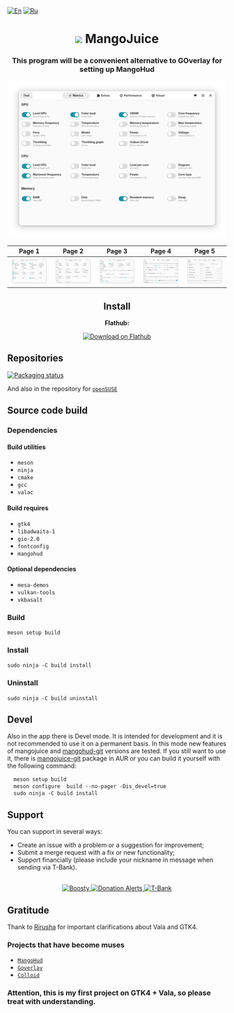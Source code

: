 [![En](https://img.shields.io/badge/en-green)](README.md) [![Ru](https://img.shields.io/badge/ru-gray)](docs/README-ru.md)

<div align="center">
  <h1>
    <img
      src="data/icons/hicolor/scalable/apps/io.github.radiolamp.mangojuice.svg"
      height="64"
    />
    MangoJuice
  </h1>


### This program will be a convenient alternative to GOverlay for setting up MangoHud

<p align="center">
    <img src="https://github.com/radiolamp/mangojuice-donate/blob/main/images/screen1.png?raw=true" alt="Screenshot"/>
</p>

|               Page 1                |               Page 2                |               Page 3                |               Page 4                |               Page 5                |
| :---------------------------------: | :---------------------------------: | :---------------------------------: | :---------------------------------: | :---------------------------------: |
| ![screen1](https://github.com/radiolamp/mangojuice-donate/blob/main/images/screen1.png?raw=true) | ![screen2](https://github.com/radiolamp/mangojuice-donate/blob/main/images/screen2.png?raw=true) | ![screen3](https://github.com/radiolamp/mangojuice-donate/blob/main/images/screen3.png?raw=true) | ![screen4](https://github.com/radiolamp/mangojuice-donate/blob/main/images/screen4.png?raw=true) | ![screen5](https://github.com/radiolamp/mangojuice-donate/blob/main/images/screen0.png?raw=true) |

## Install

**Flathub:**

<a href="https://flathub.org/ru/apps/io.github.radiolamp.mangojuice">
  <img width='240' alt='Download on Flathub' src='https://flathub.org/assets/badges/flathub-badge-en.svg'/>
</a>

</div>

## Repositories

[![Packaging status](https://repology.org/badge/vertical-allrepos/mangojuice.svg)](https://repology.org/project/mangojuice/versions)

And also in the repository for [`openSUSE`](https://software.opensuse.org/package/mangojuice)

## Source code build

### Dependencies

#### Build utilities

- `meson`
- `ninja`
- `cmake`
- `gcc`
- `valac`

#### Build requires

- `gtk4`
- `libadwaita-1`
- `gio-2.0`
- `fontconfig`
- `mangohud`

#### Optional dependencies

- `mesa-demos`
- `vulkan-tools`
- `vkbasalt`

### Build

```shell
meson setup build
```

### Install

```shell
sudo ninja -C build install
```

### Uninstall

```shell
sudo ninja -C build uninstall
```

## Devel

Also in the app there is Devel mode. It is intended for development and it is not recommended to use it on a permanent basis. In this mode new features of mangojuice and [mangohud-git](https://aur.archlinux.org/packages/mangohud-git) versions are tested. If you still want to use it, there is [mangojuice-git](https://aur.archlinux.org/packages/mangojuice-git) package in AUR or you can build it yourself with the following command:

```shell
  meson setup build
  meson configure  build --no-pager -Dis_devel=true
  sudo ninja -C build install
```

## Support

You can support in several ways:

- Create an issue with a problem or a suggestion for improvement;
- Submit a merge request with a fix or new functionality;
- Support financially (please include your nickname in message when sending via T-Bank).

<br>

<div align="center">
  <a href="https://boosty.to/radiolamp/donate">
    <img height="200" src="data/assets/boosty_qrcode.png" alt="Boosty">
  </a>
  <a href="https://www.donationalerts.com/r/radiolamp">
  <img height="200" src="data/assets/donationalerts_qrcode.png" alt="Donation Alerts">
  </a>
  <a href="https://www.tbank.ru/cf/3PPTstulqEq">
    <img height="200" src="data/assets/tbank_qrcode.png" alt="T-Bank">
  </a>
</div>

## Gratitude

Thank to [Rirusha](https://gitlab.gnome.org/Rirusha) for important clarifications about Vala and GTK4.

### Projects that have become muses

- [`MangoHud`](https://github.com/flightlessmango/MangoHud)
- [`Goverlay`](https://github.com/benjamimgois/goverlay)
- [`Colloid`](https://github.com/vinceliuice/Colloid-icon-theme/)

### Attention, this is my first project on GTK4 + Vala, so please treat with understanding.
